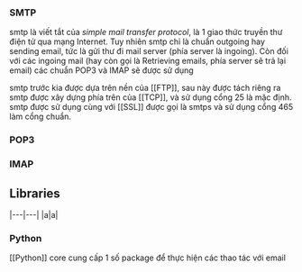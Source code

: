 ---
---

### SMTP

smtp là viết tắt của _simple mail transfer protocol_, là 1 giao thức truyền thư điện tử qua mạng Internet. Tuy nhiên smtp chỉ là chuẩn outgoing hay sending email, tức là gửi thư đi mail server (phía server là ingoing). Còn đối với các ingoing mail (hay còn gọi là Retrieving emails, phía server sẽ trả lại email) các chuẩn POP3 và IMAP sẽ được sử dụng

smtp trước kia được dựa trên nền của [[FTP]], sau này được tách riêng ra
smtp được xây dựng phía trên của [[TCP]], và sử dụng cổng 25 là mặc định. smtp được sử dụng cùng với [[SSL]] được gọi là smtps và sử dụng cổng 465 làm cổng chuẩn.

### POP3
### IMAP

## Libraries


|---|---|
|a|a|
### Python
[[Python]] core cung cấp 1 số package để thực hiện các thao tác với email